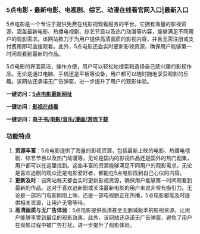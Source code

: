 ### 5点电影 - 最新电影、电视剧、综艺、动漫在线看官网入口|最新入口
5点电影是一个专注于提供免费在线影视观看服务的平台。它拥有海量的影视资源，涵盖最新电影、热播电视剧、综艺节目以及热门动漫等内容，能够满足不同用户的观影需求。该网站致力于为用户提供高清画质的影视内容，并且无需注册或支付费用即可直接观看。此外，5点电影还会实时更新影视资源，确保用户能够第一时间观看到最新的作品。

5点电影的界面简洁，操作方便，用户可以轻松地搜索和选择自己感兴趣的影视作品。无论是通过电脑、手机还是平板等设备，用户都可以随时随地享受观影的乐趣。该网站还承诺无广告弹窗，进一步提升了用户的观影体验。

<p><strong>一键访问：</strong><a href="https://www.rymdh.com/sites/17007.html" target="_blank" ><strong>5点电影最新网址</strong></a></p>
<p><strong>一键访问：</strong><a href="https://www.rymdh.com/favorites/yingshi" target="_blank" ><strong>影视在线看</strong></a></p>
<p><strong>一键访问：</strong><a href="https://wangpanziyuan.pages.dev/" target="_blank" ><strong>电子书/电影/音乐/漫画/游戏下载</strong></a></p>

### 功能特点
1. **资源丰富**：5点电影提供了海量的影视资源，包括最新上映的电影、热播电视剧、综艺节目以及热门动漫等。无论是国内的影视作品还是国外的热门剧集，用户都可以在这里找到。这些丰富的资源能够满足不同用户的观影需求，无论是喜欢追剧的观众还是电影爱好者，都能在5点电影找到自己心仪的内容。
2. **更新及时**：该网站每天都会实时更新影视资源，确保用户能够第一时间观看到最新的作品。这对于喜欢追新剧或关注最新电影的用户来说非常有吸引力。无论是一部热门电影刚刚上映，还是一部电视剧正在热播，5点电影都能及时提供相关资源，让用户无需等待。
3. **高清画质与无广告体验**：5点电影提供高清甚至无删减版本的影视资源，让用户能够享受到最佳的观影效果。此外，该网站还承诺无广告弹窗，避免了用户在观影过程中被广告打扰，进一步提升了观影体验。

